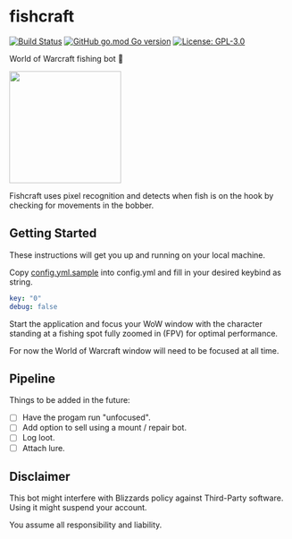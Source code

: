 # fishcraft
[![Build Status](https://travis-ci.com/80-am/fishcraft.svg?branch=master&status=started)](https://travis-ci.com/80-am/fishcraft)
[![GitHub go.mod Go version](https://img.shields.io/github/go-mod/go-version/80-am/fishcraft)](https://golang.org/)
[![License: GPL-3.0](https://img.shields.io/github/license/80-am/fishcraft)](https://opensource.org/licenses/GPL-3.0)

World of Warcraft fishing bot 🎣

<img src="./demo.gif" height="200">

Fishcraft uses pixel recognition and detects when fish is on the hook by checking for movements in the bobber.

## Getting Started

These instructions will get you up and running on your local machine.

Copy [config.yml.sample](config.yml.sample) into config.yml and fill in your desired keybind as string.

```yml
key: "0"
debug: false
```

Start the application and focus your WoW window with the character standing at a fishing spot fully zoomed in (FPV) for optimal performance.

For now the World of Warcraft window will need to be focused at all time.

## Pipeline

Things to be added in the future:
- [ ] Have the progam run "unfocused".
- [ ] Add option to sell using a mount / repair bot.
- [ ] Log loot.
- [ ] Attach lure.

## Disclaimer

This bot might interfere with Blizzards policy against Third-Party software.
Using it might suspend your account.

You assume all responsibility and liability.